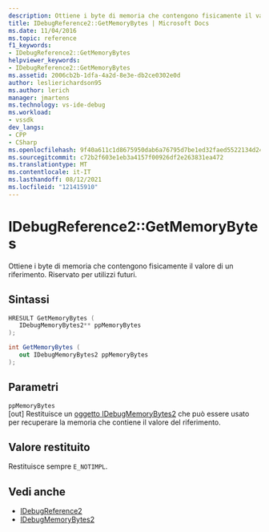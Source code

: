 ```yaml
---
description: Ottiene i byte di memoria che contengono fisicamente il valore di un riferimento.
title: IDebugReference2::GetMemoryBytes | Microsoft Docs
ms.date: 11/04/2016
ms.topic: reference
f1_keywords:
- IDebugReference2::GetMemoryBytes
helpviewer_keywords:
- IDebugReference2::GetMemoryBytes
ms.assetid: 2006cb2b-1dfa-4a2d-8e3e-db2ce0302e0d
author: leslierichardson95
ms.author: lerich
manager: jmartens
ms.technology: vs-ide-debug
ms.workload:
- vssdk
dev_langs:
- CPP
- CSharp
ms.openlocfilehash: 9f40a611c1d8675950dab6a76795d7be1ed32faed5522134d24b8fc4d2dc61d7
ms.sourcegitcommit: c72b2f603e1eb3a4157f00926df2e263831ea472
ms.translationtype: MT
ms.contentlocale: it-IT
ms.lasthandoff: 08/12/2021
ms.locfileid: "121415910"
---
```

# <a name="idebugreference2getmemorybytes"></a>IDebugReference2::GetMemoryBytes
Ottiene i byte di memoria che contengono fisicamente il valore di un riferimento. Riservato per utilizzi futuri.

## <a name="syntax"></a>Sintassi

```cpp
HRESULT GetMemoryBytes ( 
   IDebugMemoryBytes2** ppMemoryBytes
);
```

```csharp
int GetMemoryBytes ( 
   out IDebugMemoryBytes2 ppMemoryBytes
);
```

## <a name="parameters"></a>Parametri
`ppMemoryBytes`\
[out] Restituisce un [oggetto IDebugMemoryBytes2](../../../extensibility/debugger/reference/idebugmemorybytes2.md) che può essere usato per recuperare la memoria che contiene il valore del riferimento.

## <a name="return-value"></a>Valore restituito
 Restituisce sempre `E_NOTIMPL`.

## <a name="see-also"></a>Vedi anche
- [IDebugReference2](../../../extensibility/debugger/reference/idebugreference2.md)
- [IDebugMemoryBytes2](../../../extensibility/debugger/reference/idebugmemorybytes2.md)
